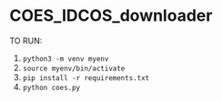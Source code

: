 # COES_IDCOS_downloader


TO RUN:
1. ```python3 -m venv myenv```
2. ```source myenv/bin/activate```
3. ```pip install -r requirements.txt```
4. ```python coes.py```
